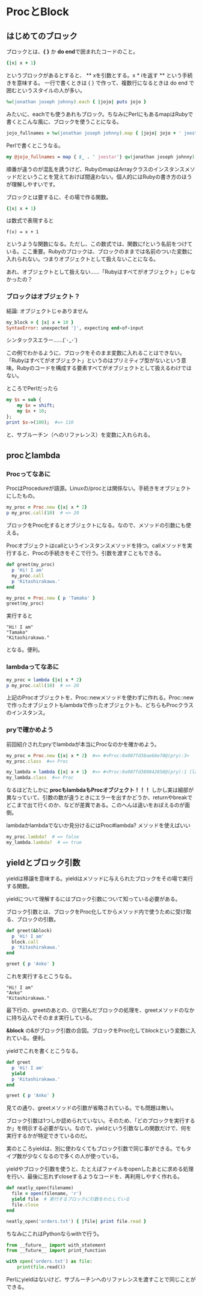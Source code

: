 ProcとBlock
====

## はじめてのブロック

ブロックとは、**{ }** か **do end**で囲まれたコードのこと。

```ruby
{|x| x + 1} 
```

というブロックがあるとすると、 ** xを引数とする。x * iを返す ** という手続きを意味する。
一行で書くときは { } で作って、複数行になるときは do end で囲むというスタイルの人が多い。

```ruby
%w(jonathan joseph johnny).each { |jojo| puts jojo }
```

みたいに、eachでも使うあれもブロック。ちなみにPerlにもあるmapはRubyで書くとこんな風に、ブロックを使うことになる。

```ruby
jojo_fullnames = %w(jonathan joseph johnny).map { |jojo| jojo + ' joestar' }
```

Perlで書くとこうなる。

```perl
my @jojo_fullnames = map { $_ . ' joestar'} qw(jonathan joseph johnny);
```

順番が違うのが混乱を誘うけど、RubyのmapはArrayクラスのインスタンスメソッドだということを覚えておけば間違わない。個人的にはRubyの書き方のほうが理解しやすいです。

ブロックとは要するに、その場で作る関数。

```ruby
{|x| x + 1} 
```

は数式で表現すると

```
f(x) = x + 1
```

というような関数になる。ただし、この数式では、関数にfという名前をつけている。ここ重要。Rubyのブロックは、ブロックのままでは名前のついた変数に入れられない。つまりオブジェクトとして扱えないことになる。

あれ、オブジェクトとして扱えない……「Rubyはすべてがオブジェクト」じゃなかったの？

### ブロックはオブジェクト？
結論: オブジェクトじゃありません

```ruby
my_block = { |x| x + 10 }
SyntaxError: unexpected '}', expecting end-of-input
```

シンタックスエラー……(´･_･`) 

この例でわかるように、ブロックをそのまま変数に入れることはできない。「Rubyはすべてがオブジェクト」というのはプリミティブ型がないという意味。Rubyのコードを構成する要素すべてがオブジェクトとして扱えるわけではない。

ところでPerlだったら

```perl
my $s = sub {
    my $x = shift;
    my $x + 10;
};
print $s->(100);  #=> 110
```

と、サブルーチン（へのリファレンス）を変数に入れられる。

## procとlambda
### Procってなあに
ProcはProcedureが語源。Linuxの/procとは関係ない。手続きをオブジェクトにしたもの。

```ruby
my_proc = Proc.new {|x| x * 2} 
p my_proc.call(10)  # => 20
```

ブロックをProc化するとオブジェクトになる。なので、メソッドの引数にも使える。

Procオブジェクトはcallというインスタンスメソッドを持つ。callメソッドを実行すると、Procの手続きをそこで行う。引数を渡すこともできる。

```ruby
def greet(my_proc)
  p 'Hi! I am'
  my_proc.call
  p 'Kitashirakawa.'
end

my_proc = Proc.new { p 'Tamako' }
greet(my_proc)
```

実行すると

```
"Hi! I am"
"Tamako"
"Kitashirakawa."
```

となる。便利。


### lambdaってなあに
```ruby
my_proc = lambda {|x| x * 2} 
p my_proc.call(10)  # => 20
```

上記のProcオブジェクトを、Proc::newメソッドを使わずに作れる。Proc::newで作ったオブジェクトもlambdaで作ったオブジェクトも、どちらもProcクラスのインスタンス。

### pryで確かめよう

前回紹介されたpryでlambdaが本当にProcなのかを確かめよう。

```ruby
my_proc = Proc.new {|x| x * 2}  #=> #<Proc:0x007fd38ae68e70@(pry):3>
my_proc.class  #=> Proc

my_lambda = lambda {|x| x + 1}  #=> #<Proc:0x007fd389842858@(pry):1 (lambda)>
my_lambda.class  #=> Proc
```

なるほどたしかに **procもlambdaもProcオブジェクト！！！**
しかし実は細部が異なっていて、引数の数が違うときにエラーを出すかどうか、returnやbreakでどこまで出て行くのか、などが差異である。このへんは違いをおぼえるのが面倒。

lambdaかlambdaでないか見分けるにはProc#lambda? メソッドを使えばいい

```ruby
my_proc.lambda?  # => false
my_lambda.lambda?  # => true
```

## yieldとブロック引数
yieldは移譲を意味する。yieldはメソッドに与えられたブロックをその場で実行する関数。

yieldについて理解するにはブロック引数について知っている必要がある。

ブロック引数とは、ブロックをProc化してからメソッド内で使うために受け取る、ブロックの引数。

```ruby
def greet(&block)
  p 'Hi! I am'
  block.call
  p 'Kitashirakawa.'
end

greet { p 'Anko' }
```

これを実行するとこうなる。

```
"Hi! I am"
"Anko"
"Kitashirakawa."
```

最下行の、greetのあとの、{}で囲んだブロックの処理を、greetメソッドのなかに持ち込んでそのまま実行している。

**&block** の&がブロック引数の合図。ブロックをProc化してblockという変数に入れている。便利。

yieldでこれを書くとこうなる。

```ruby
def greet
  p 'Hi! I am'
  yield
  p 'Kitashirakawa.'
end

greet { p 'Anko' }
```

見ての通り、greetメソッドの引数が省略されている。でも問題は無い。

ブロック引数は1つしか認められていない。そのため、「どのブロックを実行するか」を明示する必要がない。なので、yieldという引数なしの関数だけで、何を実行するかが特定できているのだ。

実のところyieldは、別に使わなくてもブロック引数で同じ事ができる。でもタイプ数が少なくなるので多くの人が使っている。

yieldやブロック引数を使うと、たとえばファイルをopenしたあとに求める処理を行い、最後に忘れずcloseするようなコードを、再利用しやすく作れる。

```ruby
def neatly_open(filename)
  file = open(filename, 'r')
  yield file  # 実行するブロックに引数をわたしている
  file.close
end

neatly_open('orders.txt') { |file| print file.read }
```

ちなみにこれはPythonならwithで行う。

```python
from __future__ import with_statement
from __future__ import print_function

with open('orders.txt') as file:
    print(file.read())
```

Perlにyieldはないけど、サブルーチンへのリファレンスを渡すことで同じことができる。
